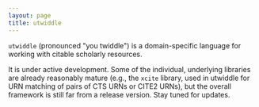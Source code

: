 ```yaml
---
layout: page
title: utwiddle
---
```


`utwiddle` (pronounced "you twiddle") is a domain-specific language for working with citable scholarly resources.

It is under active development. Some of the individual, underlying libraries are already reasonably mature (e.g., the `xcite` library, used in utwiddle for URN matching of pairs of CTS URNs or CITE2 URNs), but the overall framework is still far from a release version.  Stay tuned for updates.
